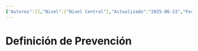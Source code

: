 ```yaml
---
{"Autores":[],"Nivel":["Nivel Central"],"Actualizado":"2025-06-13","Fecha de Creación":"2025-06-13","tags":["Conceptos","ConceptosGenerales"],"dg-publish":true,"df-home":false,"permalink":"/prevencion/","dgPassFrontmatter":true,"noteIcon":"","updated":"2025-06-16T17:27:33.099-04:00"}
---
```


# Definición de Prevención 

